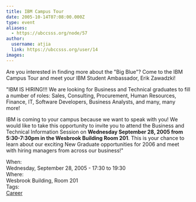 ```yaml
---
title: IBM Campus Tour 
date: 2005-10-14T07:08:00.000Z
type: event
aliases:
  - https://ubccsss.org/node/57
author:
  username: atjia
  link: https://ubccsss.org/user/14
images:
---
```


<div class="field field-name-body field-type-text-with-summary field-label-hidden"><div class="field-items"><div class="field-item even"><p>Are you interested in finding more about the &quot;Big Blue&quot;?  Come to the IBM Campus Tour and meet your IBM Student Ambassador, Erik Zawadzki!</p>
<p>&quot;IBM IS HIRING!!!  We are looking for Business and Technical graduates to fill a number of roles: Sales, Consulting, Procurement, Human Resources, Finance, IT, Software Developers, Business Analysts, and many, many more!</p>
<p>IBM is coming to your campus because we want to speak with you!  We would like to take this opportunity to invite you to attend the Business and Technical Information Session on <b>Wednesday September 28, 2005 from 5:30-7:30pm in the Wesbrook Building Room 201</b>.   This is your chance to learn about our exciting New Graduate opportunities for 2006 and meet with hiring managers from across our business!&quot;</p>
<!--break--></div></div></div><div class="field field-name-field-dates field-type-datetime field-label-above"><div class="field-label">When:&#xA0;</div><div class="field-items"><div class="field-item even"><span class="date-display-single">Wednesday, September 28, 2005 - <span class="date-display-range"><span class="date-display-start">17:30</span> to <span class="date-display-end">19:30</span></span></span></div></div></div><div class="field field-name-field-location field-type-text field-label-above"><div class="field-label">Where:&#xA0;</div><div class="field-items"><div class="field-item even">Wesbrook Building, Room 201</div></div></div>    <footer>
    <div class="field field-name-field-tags field-type-taxonomy-term-reference field-label-above"><div class="field-label">Tags:&#xA0;</div><div class="field-items"><div class="field-item even"><a href="/career">Career</a></div></div></div>      </footer>